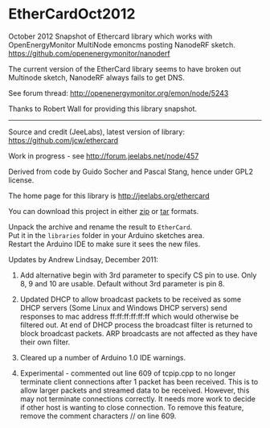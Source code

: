 EtherCardOct2012
================

October 2012 Snapshot of Ethercard library which works with OpenEnergyMonitor MultiNode emoncms posting NanodeRF sketch. <https://github.com/openenergymonitor/nanoderf>

The current version of the EtherCard library seems to have broken out Multinode sketch, NanodeRF always fails to get DNS.

See forum thread: <http://openenergymonitor.org/emon/node/5243>

Thanks to Robert Wall for providing this library snapshot. 

--------------------------------------------------------------------------------------------
Source and credit (JeeLabs), latest version of library: <https://github.com/jcw/ethercard>

Work in progress - see <http://forum.jeelabs.net/node/457>

Derived from code by Guido Socher and Pascal Stang, hence under GPL2 license.

The home page for this library is <http://jeelabs.org/ethercard>

You can download this project in either
[zip](https://github.com/jcw/ethercard/zipball/master) or
[tar](https://github.com/jcw/ethercard/tarball/master) formats.

Unpack the archive and rename the result to `EtherCard`.  
Put it in the `libraries` folder in your Arduino sketches area.  
Restart the Arduino IDE to make sure it sees the new files.

Updates by Andrew Lindsay, December 2011:

1. Add alternative begin with 3rd parameter to specify CS pin to use. Only 8, 9 and 10 are usable.
Default without 3rd parameter is pin 8.

2. Updated DHCP to allow broadcast packets to be received as some DHCP servers (Some Linux and 
Windows DHCP servers) send responses to mac address ff:ff:ff:ff:ff:ff which would otherwise be
filtered out. At end of DHCP process the broadcast filter is returned to block broadcast packets.
ARP broadcasts are not affected as they have their own filter.

3. Cleared up a number of Arduino 1.0 IDE warnings.

4. Experimental - commented out line 609 of tcpip.cpp to no longer terminate client connections
after 1 packet has been received. This is to allow larger packets and streamed data to be received. 
However, this may not terminate connections correctly. It needs more work to decide if other host
is wanting to close connection. To remove this feature, remove the comment characters // on line 609.
